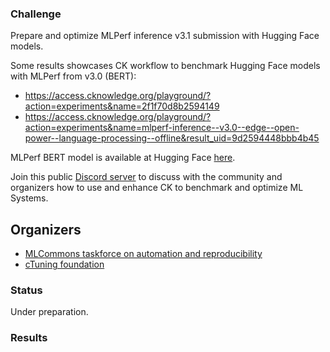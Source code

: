 ### Challenge

Prepare and optimize MLPerf inference v3.1 submission with Hugging Face models.

Some results showcases CK workflow to benchmark Hugging Face models with MLPerf from v3.0 (BERT):
* https://access.cknowledge.org/playground/?action=experiments&name=2f1f70d8b2594149
* https://access.cknowledge.org/playground/?action=experiments&name=mlperf-inference--v3.0--edge--open-power--language-processing--offline&result_uid=9d2594448bbb4b45

MLPerf BERT model is available at Hugging Face [here](https://huggingface.co/ctuning/mlperf-inference-bert-onnx-fp32-squad-v1.1).

Join this public [Discord server](https://discord.gg/JjWNWXKxwT) to discuss with the community and organizers
how to use and enhance CK to benchmark and optimize ML Systems.

## Organizers

* [MLCommons taskforce on automation and reproducibility](https://cKnowledge.org/mlcommons-taskforce)
* [cTuning foundation](https://cTuning.org)

### Status

Under preparation.

### Results

